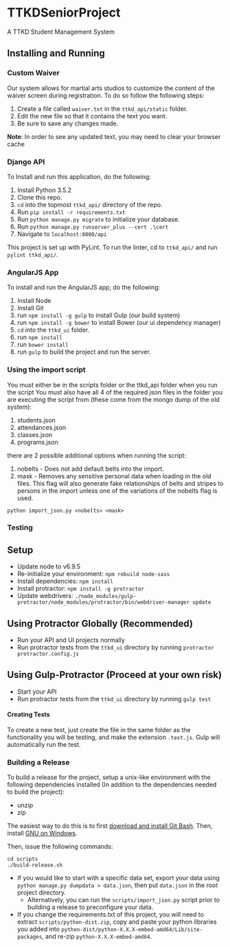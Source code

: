 # TTKDSeniorProject
A TTKD Student Management System

## Installing and Running

### Custom Waiver
Our system allows for martial arts studios to customize the content of the waiver screen during registration. To do so
follow the following steps:

1. Create a file called `waiver.txt` in the `ttkd_api/static` folder.
2. Edit the new file so that it contains the text you want.
3. Be sure to save any changes made.

**Note**: In order to see any updated text, you may need to clear your browser cache

### Django API
To Install and run this application, do the following:

1. Install Python 3.5.2
2. Clone this repo.
3. `cd` into the topmost `ttkd_api/` directory of the repo.
4. Run `pip install -r requirements.txt`
5. Run `python manage.py migrate` to initialize your database.
6. Run `python manage.py runserver_plus --cert .\cert`
7. Navigate to `localhost:8000/api`

This project is set up with PyLint. To run the linter, cd to `ttkd_api/` and run `pylint ttkd_api/`.

### AngularJS App
To install and run the AngularJS app, do the following:

1. Install Node
2. Install Git
3. run `npm install -g gulp` to install Gulp (our build system)
4. run `npm install -g bower` to install Bower (our ui dependency manager)
5. `cd` into the `ttkd_ui` folder.
6. run `npm install`
7. run `bower install`
8. run `gulp` to build the project and run the server.

### Using the import script
You must either be in the scripts folder or the ttkd_api folder when you run the script
You must also have all 4 of the required json files in the folder you are executing the script from (these come from the mongo dump of the old system):

1. students.json
2. attendances.json
3. classes.json
4. programs.json

there are 2 possible additional options when running the script:

1. nobelts - Does not add default belts into the import.
2. mask - Removes any sensitive personal data when loading in the old files. This flag will also generate fake relationships of belts and stripes to persons in the import unless one of the variations of the nobelts flag is used.

`python import_json.py <nobelts> <mask>`

### Testing

## Setup
- Update node to v6.9.5
- Re-initialize your environment: `npm rebuild node-sass`
- Install dependencies: `npm install`
- Install protractor: `npm install -g protractor`
- Update webdrivers: `./node_modules/gulp-protractor/node_modules/protractor/bin/webdriver-manager update`

## Using Protractor Globally (Recommended)
- Run your API and UI projects normally
- Run protractor tests from the `ttkd_ui` directory by running `protractor protractor.config.js`

## Using Gulp-Protractor (Proceed at your own risk)
- Start your API
- Run protractor tests from the `ttkd_ui` directory by running `gulp test`

#### Creating Tests

To create a new test, just create the file in the same folder as the functionality you will be testing, and make the extension `.test.js`. Gulp will automatically run the test.

### Building a Release
To build a release for the project, setup a unix-like environment with the following dependencies installed (In addition to the dependencies needed to build the project):

- unzip
- zip

The easiest way to do this is to first [download and install Git Bash](https://git-scm.com/downloads). Then, install [GNU on Windows](https://github.com/bmatzelle/gow/wiki).

Then, issue the following commands:

```
cd scripts
./build-release.sh
```

- If you would like to start with a specific data set, export your data using `python manage.py dumpdata > data.json`, then put `data.json` in the root project directory.
  - Alternatively, you can run the `scripts/import_json.py` script prior to building a release to preconfigure your data.
- If you change the requirements.txt of this project, you will need to extract `scripts/python-dist.zip`, copy and paste your python libraries you added into `python-dist/python-X.X.X-embed-amd64/Lib/site-packages`, and re-zip `python-X.X.X-embed-amd64`.
